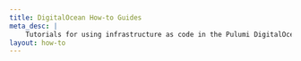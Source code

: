 ```yaml
---
title: DigitalOcean How-to Guides
meta_desc: |
    Tutorials for using infrastructure as code in the Pulumi DigitalOcean package
layout: how-to
---
```

